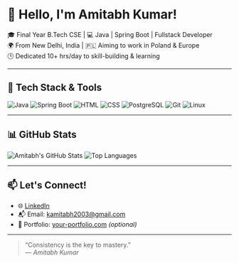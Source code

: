 # 👋 Hello, I'm Amitabh Kumar!

🎓 Final Year B.Tech CSE | 💻 Java | Spring Boot | Fullstack Developer  
🌍 From New Delhi, India | 🇵🇱 Aiming to work in Poland & Europe  
🕒 Dedicated 10+ hrs/day to skill-building & learning

---

## 🚀 Tech Stack & Tools
![Java](https://img.shields.io/badge/Java-%23ED8B00.svg?style=for-the-badge&logo=java&logoColor=white)
![Spring Boot](https://img.shields.io/badge/SpringBoot-6DB33F?style=for-the-badge&logo=springboot&logoColor=white)
![HTML](https://img.shields.io/badge/HTML5-%23E34F26.svg?style=for-the-badge&logo=html5&logoColor=white)
![CSS](https://img.shields.io/badge/CSS3-%231572B6.svg?style=for-the-badge&logo=css3&logoColor=white)
![PostgreSQL](https://img.shields.io/badge/PostgreSQL-%23336791.svg?style=for-the-badge&logo=postgresql&logoColor=white)
![Git](https://img.shields.io/badge/Git-%23F05033.svg?style=for-the-badge&logo=git&logoColor=white)
![Linux](https://img.shields.io/badge/Linux-%23FCC624.svg?style=for-the-badge&logo=linux&logoColor=black)

---

## 📊 GitHub Stats
![Amitabh's GitHub Stats](https://github-readme-stats.vercel.app/api?username=kamitabh24&show_icons=true&theme=radical)
![Top Languages](https://github-readme-stats.vercel.app/api/top-langs/?username=kamitabh24&layout=compact&theme=tokyonight)

---

## 📫 Let's Connect!
- 🌐 [LinkedIn](https://www.linkedin.com/in/kamitabh/)
- 📬 Email: kamitabh2003@gmail.com
- 🌟 Portfolio: [your-portfolio.com](https://your-portfolio.com) *(optional)*

---

> “Consistency is the key to mastery.”  
> *— Amitabh Kumar*
